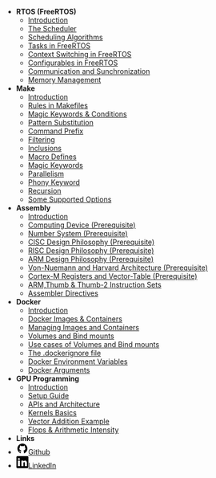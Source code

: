 - **RTOS (FreeRTOS)**
  - [Introduction](DOCS/RTOS_DOCS/What_is_RTOS.md)
  - [The Scheduler](DOCS/RTOS_DOCS/What_is_Scheduler.md)
  - [Scheduling Algorithms](DOCS/RTOS_DOCS/Some_Scheduling_Algorithms.md)
  - [Tasks in FreeRTOS](DOCS/RTOS_DOCS/What_are_Tasks_in_FreeRTOS.md)
  - [Context Switching in FreeRTOS](DOCS/RTOS_DOCS/Context_Switching_in_FreeRTOS.md)
  - [Configurables in FreeRTOS](DOCS/RTOS_DOCS/Configurables_in_FreeRTOS.md)
  - [Communication and Sunchronization](DOCS/RTOS_DOCS/Communication_and_Synchronization_in_FreeRTOS.md)
  - [Memory Management](DOCS/RTOS_DOCS/Heap_Schemes_Detailed_in_FreeRTOS.md)
- **Make**
  - [Introduction](DOCS/MAKE_DOCS/Introduction.md)
  - [Rules in Makefiles](DOCS/MAKE_DOCS/Rules_In_Makefiles.md)
  - [Magic Keywords & Conditions](DOCS/MAKE_DOCS/Magic_Keywords_Conditions.md)
  - [Pattern Substitution](DOCS/MAKE_DOCS/Pattern_Substitution.md)
  - [Command Prefix](DOCS/MAKE_DOCS/Command_Prefix.md)
  - [Filtering](DOCS/MAKE_DOCS/Filtering.md)
  - [Inclusions](DOCS/MAKE_DOCS/Inclusions.md)
  - [Macro Defines](DOCS/MAKE_DOCS/Macro_Defines.md)
  - [Magic Keywords](DOCS/MAKE_DOCS/Magic_Keywords.md)
  - [Parallelism](DOCS/MAKE_DOCS/Parallelism.md)
  - [Phony Keyword](DOCS/MAKE_DOCS/Phony_Keyword.md)
  - [Recursion](DOCS/MAKE_DOCS/Recursion.md)
  - [Some Supported Options](DOCS/MAKE_DOCS/Some_Supported_Options.md)
- **Assembly**
  - [Introduction](DOCS/ASM_DOCS/Introduction.md)
  - [Computing Device <span class="prereq">(Prerequisite)</span>](DOCS/ASM_DOCS/Computing_Device_Prerequisite.md)
  - [Number System <span class="prereq">(Prerequisite)</span>](DOCS/ASM_DOCS/Number_System_Prerequisite.md)
  - [CISC Design Philosophy <span class="prereq">(Prerequisite)</span>](DOCS/ASM_DOCS/CISC_Design_Philosophy_Prerequisite.md)
  - [RISC Design Philosophy <span class="prereq">(Prerequisite)</span>](DOCS/ASM_DOCS/RISC_Design_Philosophy_Prerequisite.md)
  - [ARM Design Philosophy <span class="prereq">(Prerequisite)</span>](DOCS/ASM_DOCS/ARM_Design_Philosophy_Prerequisite.md)
  - [Von-Nuemann and Harvard Architecture <span class="prereq">(Prerequisite)</span>](DOCS/ASM_DOCS/Von-Nuemann_and_Harvard_Architecture_Prerequisite.md)
  - [Cortex-M Registers and Vector-Table <span class="prereq">(Prerequisite)</span>](DOCS/ASM_DOCS/Cortex-M_Registers_and_Vector-Table_Prerequisite.md)
  - [ARM,Thumb & Thumb-2 Instruction Sets](DOCS/ASM_DOCS/ARM_Thumb_Thumb2_Instruction_Sets.md)
  - [Assembler Directives](DOCS/ASM_DOCS/Assembler_Directives.md)
- **Docker**
  - [Introduction](DOCS/DOCKER_DOCS/Introduction.md)
  - [Docker Images & Containers](DOCS/DOCKER_DOCS/Images_and_Containers.md)
  - [Managing Images and Containers](DOCS/DOCKER_DOCS/Managing_Images_and_Containers.md)
  - [Volumes and Bind mounts](DOCS/DOCKER_DOCS/Managing_Data_Volumes_and_Bindmounts.md)
  - [Use cases of Volumes and Bind mounts](DOCS/DOCKER_DOCS/Usecases_of_Data_Volumes_and_Bindmounts.md)
  - [The .dockerignore file](DOCS/DOCKER_DOCS/Docker_Ignore_file.md)
  - [Docker Environment Variables](DOCS/DOCKER_DOCS/Docker_Environment_Variables.md)
  - [Docker Arguments](DOCS/DOCKER_DOCS/Docker_Arguments.md)
- **GPU Programming**
  - [Introduction](DOCS/GPU_PROGRAMMING/Introduction.md)
  - [Setup Guide](DOCS/GPU_PROGRAMMING/Setup_Guide.md)
  - [APIs and Architecture](DOCS/GPU_PROGRAMMING/APIs_and_Architecture.md)
  - [Kernels Basics](DOCS/GPU_PROGRAMMING/Kernels.md)
  - [Vector Addition Example](DOCS/GPU_PROGRAMMING/Vector_addition.md)
  - [Flops & Arithmetic Intensity](DOCS/GPU_PROGRAMMING/Flops_and_Arithmetic_Intensity.md)
- **Links**
- [![Github](assets/img/icons8-github-24.png)Github](https://github.com/subhranildas/Docs)
- [![LinkedIn](assets/img/icons8-linkedin-24.png)LinkedIn](https://www.linkedin.com/in/subhranil-d/)
<!-- - [![NPM](assets/img/npm.svg)NPM](https://www.npmjs.com/package/docsify-themeable) -->
